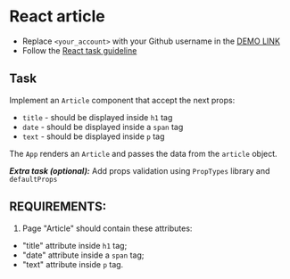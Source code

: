 # React article
- Replace `<your_account>` with your Github username in the [DEMO LINK](https://<your_account>.github.io/react_article/)
- Follow the [React task guideline](https://github.com/mate-academy/react_task-guideline#react-tasks-guideline)

## Task
Implement an `Article` component that accept the next props:
- `title` - should be displayed inside `h1` tag
- `date` - should be displayed inside a `span` tag
- `text` - should be displayed inside `p` tag

The `App` renders an `Article` and passes the data from the `article` object.

***Extra task (optional):***
Add props validation using `PropTypes` library and `defaultProps`
 ## REQUIREMENTS:
 1. Page "Article" should contain these attributes:
 - "title" attribute inside `h1` tag;
 - "date" attribute inside a `span` tag;
 - "text" attribute inside `p` tag.
 